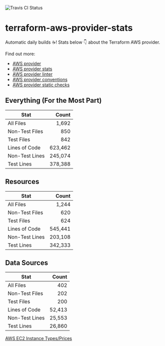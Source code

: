 ![Travis CI Status](https://travis-ci.org/YakDriver/terraform-aws-provider-stats.svg?branch=main)
# terraform-aws-provider-stats

Automatic daily builds :coffee:! Stats below :point_down: about the Terraform AWS provider.

Find out more:
* [AWS provider](https://github.com/terraform-providers/terraform-provider-aws)
* [AWS provider stats](https://github.com/YakDriver/terraform-aws-provider-stats)
* [AWS provider linter](https://github.com/terraform-providers/terraform-provider-aws/tree/master/awsproviderlint)
* [AWS provider conventions](https://github.com/YakDriver/terraform-aws-conventions)
* [AWS provider static checks](https://github.com/YakDriver/terraform-aws-provider-static-checks)



## Everything (For the Most Part)

|  Stat  |  Count  |
| ------------- | -------------: |
|  All Files  |  1,692  |
|  Non-Test Files  |  850  |
|  Test Files  |  842  |
|  Lines of Code  |  623,462  |
|  Non-Test Lines  |  245,074  |
|  Test Lines  |  378,388  |



## Resources

|  Stat  |  Count  |
| ------------- | -------------: |
|  All Files  |  1,244  |
|  Non-Test Files  |  620  |
|  Test Files  |  624  |
|  Lines of Code  |  545,441  |
|  Non-Test Lines  |  203,108  |
|  Test Lines  |  342,333  |



## Data Sources

|  Stat  |  Count  |
| ------------- | -------------: |
|  All Files  |  402  |
|  Non-Test Files  |  202  |
|  Test Files  |  200  |
|  Lines of Code  |  52,413  |
|  Non-Test Lines  |  25,553  |
|  Test Lines  |  26,860  |




[AWS EC2 Instance Types/Prices](https://github.com/YakDriver/aws-ec2-instance-types)
